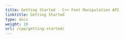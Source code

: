 ```yaml
---
title: Getting Started - C++ Font Manipulation API
linktitle: Getting Started
type: docs
weight: 10
url: /cpp/getting-started/
---
```

